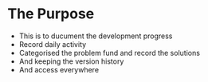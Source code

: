 The Purpose
===========

* This is to ducument the development progress
* Record daily activity
* Categorised the problem fund and record the solutions
* And keeping the version history
* And access everywhere